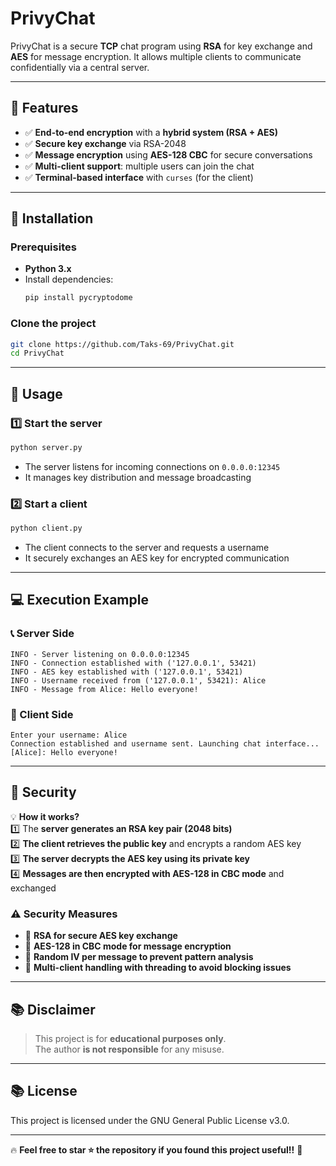 # PrivyChat

PrivyChat is a secure **TCP** chat program using **RSA** for key exchange and **AES** for message encryption. It allows multiple clients to communicate confidentially via a central server.

---

## 🔹 Features
- ✅ **End-to-end encryption** with a **hybrid system (RSA + AES)**  
- ✅ **Secure key exchange** via RSA-2048  
- ✅ **Message encryption** using **AES-128 CBC** for secure conversations  
- ✅ **Multi-client support**: multiple users can join the chat  
- ✅ **Terminal-based interface** with `curses` (for the client)  

---

## 💽 Installation
### **Prerequisites**
- **Python 3.x**  
- Install dependencies:  
   ```bash
   pip install pycryptodome
   ```

### **Clone the project**

```bash
git clone https://github.com/Taks-69/PrivyChat.git
cd PrivyChat
```

---

## 🚀 Usage

### **1️⃣ Start the server**

```bash
python server.py
```

- The server listens for incoming connections on `0.0.0.0:12345`
- It manages key distribution and message broadcasting

### **2️⃣ Start a client**

```bash
python client.py
```

- The client connects to the server and requests a username
- It securely exchanges an AES key for encrypted communication

---

## 💻 Execution Example

### **📞 Server Side**

```
INFO - Server listening on 0.0.0.0:12345
INFO - Connection established with ('127.0.0.1', 53421)
INFO - AES key established with ('127.0.0.1', 53421)
INFO - Username received from ('127.0.0.1', 53421): Alice
INFO - Message from Alice: Hello everyone!
```

### **📝 Client Side**

```
Enter your username: Alice
Connection established and username sent. Launching chat interface...
[Alice]: Hello everyone!
```

---

## 🔐 Security

💡 **How it works?**  
1️⃣ The **server generates an RSA key pair (2048 bits)**  
2️⃣ **The client retrieves the public key** and encrypts a random AES key  
3️⃣ **The server decrypts the AES key using its private key**  
4️⃣ **Messages are then encrypted with AES-128 in CBC mode** and exchanged  

### **⚠️ Security Measures**

- 🔹 **RSA for secure AES key exchange**
- 🔹 **AES-128 in CBC mode for message encryption**
- 🔹 **Random IV per message to prevent pattern analysis**
- 🔹 **Multi-client handling with threading to avoid blocking issues**

---


## 📚 Disclaimer

> This project is for **educational purposes only**.  
> The author **is not responsible** for any misuse.

---

## 📚 License

This project is licensed under the GNU General Public License v3.0.

---

🔥 **Feel free to star ⭐ the repository if you found this project useful!!** 🚀


